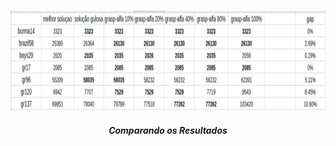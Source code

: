 
<p align="center">
	<br>
	<img src="./grasp.jpeg"/ width=1280px height=160px>
	<h5 align="center">Comparando os Resultados</h5>
	<br>
</p>

